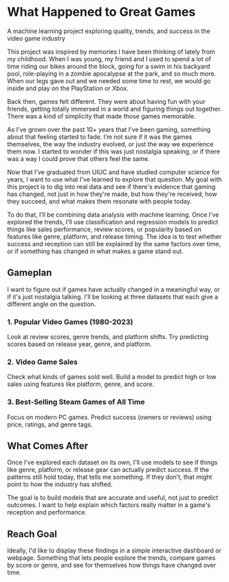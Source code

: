# What Happened to Great Games
A machine learning project exploring quality, trends, and success in the video game industry

This project was inspired by memories I have been thinking of lately from my childhood. When I was young, my friend and I used to spend a lot of time riding our bikes around the block, going for a swim in his backyard pool, role-playing in a zombie apocalypse at the park, and so much more. When our legs gave out and we needed some time to rest, we would go inside and play on the PlayStation or Xbox.

Back then, games felt different. They were about having fun with your friends, getting totally immersed in a world and figuring things out together. There was a kind of simplicity that made those games memorable.

As I've grown over the past 10+ years that I've been gaming, something about that feeling started to fade. I’m not sure if it was the games themselves, the way the industry evolved, or just the way we experience them now. I started to wonder if this was just nostalgia speaking, or if there was a way I could prove that others feel the same.

Now that I've graduated from UIUC and have studied computer science for years, I want to use what I've learned to explore that question. My goal with this project is to dig into real data and see if there's evidence that gaming has changed, not just in how they're made, but how they're received, how they succeed, and what makes them resonate with people today.

To do that, I’ll be combining data analysis with machine learning. Once I’ve explored the trends, I’ll use classification and regression models to predict things like sales performance, review scores, or popularity based on features like genre, platform, and release timing. The idea is to test whether success and reception can still be explained by the same factors over time, or if something has changed in what makes a game stand out.


## Gameplan
I want to figure out if games have actually changed in a meaningful way, or if it's just nostalgia talking. I'll be looking at three datasets that each give a different angle on the question.

### 1. Popular Video Games (1980-2023)
Look at review scores, genre trends, and platform shifts. Try predicting scores based on release year, genre, and platform.

### 2. Video Game Sales
Check what kinds of games sold well. Build a model to predict high or low sales using features like platform, genre, and score.

### 3. Best-Selling Steam Games of All Time
Focus on modern PC games. Predict success (owners or reviews) using price, ratings, and genre tags.

## What Comes After
Once I've explored each dataset on its own, I'll use models to see if things like genre, platform, or release gear can actually predict success. If the patterns still hold today, that tells me something. If they don’t, that might point to how the industry has shifted.

The goal is to build models that are accurate and useful, not just to predict outcomes. I want to help explain which factors really matter in a game's reception and performance.

## Reach Goal
Ideally, I'd like to display these findings in a simple interactive dashboard or webpage. Something that lets people explore the trends, compare games by score or genre, and see for themselves how things have changed over time.